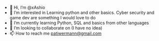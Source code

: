- 👋 Hi, I’m @xAshio
- 👀 I’m interested in Learning python and other basics. Cyber security and game dev are something I would love to do
- 🌱 I’m currently learning Python, SQL and basics from other languages
- 💞️ I’m looking to collaborate on (I have no idea)
- 📫 How to reach me patiwermann@gmail.com 

<!---
xAshio/xAshio is a ✨ special ✨ repository because its `README.md` (this file) appears on your GitHub profile.
You can click the Preview link to take a look at your changes.
--->

